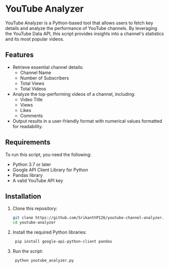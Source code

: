 # YouTube Analyzer

YouTube Analyzer is a Python-based tool that allows users to fetch key details and analyze the performance of YouTube channels. By leveraging the YouTube Data API, this script provides insights into a channel's statistics and its most popular videos.

## Features

- Retrieve essential channel details:
  - Channel Name
  - Number of Subscribers
  - Total Views
  - Total Videos
- Analyze the top-performing videos of a channel, including:
  - Video Title
  - Views
  - Likes
  - Comments
- Output results in a user-friendly format with numerical values formatted for readability.

## Requirements

To run this script, you need the following:

- Python 3.7 or later
- Google API Client Library for Python
- Pandas library
- A valid YouTube API key

## Installation

1. Clone this repository:
   ```bash
   git clone https://github.com/SrikanthP126/youtube-channel-analyzer.git
   cd youtube-analyzer
   
2. Install the required Python libraries:
   ```bash
    pip install google-api-python-client pandas

3. Run the script:
   ```bash
    python youtube_analyzer.py

  
